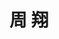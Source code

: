 ---
# Display name

title: 周 翔
user_groups: ["Graduated Master Students"]



organizations:
- name: 2001-2004 co-supervised with Prof. Weinan E

Interests:
- Analysis of 1+1 dimensional stochastic models of liquid crystal polymer flows

---